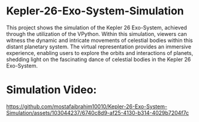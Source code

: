 # Kepler-26-Exo-System-Simulation

This project shows the simulation of the Kepler 26 Exo-System, achieved through the utilization of the
VPython. Within this simulation, viewers can witness the dynamic and intricate movements of celestial
bodies within this distant planetary system. The virtual representation provides an immersive experience,
enabling users to explore the orbits and interactions of planets, shedding light on the fascinating dance of
celestial bodies in the Kepler 26 Exo-System.

# Simulation Video:

https://github.com/mostafaibrahim10010/Kepler-26-Exo-System-Simulation/assets/103044237/6740c8d9-af25-4130-b314-4029b7204f7c

